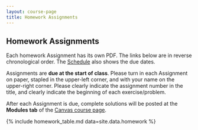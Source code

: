 ```yaml
---
layout: course-page
title: Homework Assignments
---
```


## Homework Assignments

Each homework Assignment has its own PDF.  The links below are in reverse chronological order.  The [Schedule](assets/general/F23/schedule.pdf) also shows the due dates.

Assignments are **due at the start of class**.  Please turn in each Assignment on paper, stapled in the upper-left corner, and with your name on the upper-right corner.  Please clearly indicate the assignment number in the title, and clearly indicate the beginning of each exercise/problem.

After each Assignment is due, complete solutions will be posted at the **Modules tab** of the [Canvas course page](https://canvas.alaska.edu/courses/27130).

{% include homework_table.md  data=site.data.homework %}
